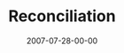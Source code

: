 ---
layout: message
category: message
series: "Fuel"
title: "Reconciliation"
date: 2007-07-28-00-00
message_id: 8
sc-permalink-url: "http://soundcloud.com/crdschurch/reconciliation-1"
audio: "http://s3.amazonaws.com/crossroads-media/messages/audio/Fuel_07_07-29-07_Mingo.mp3"
audio-duration: "56:17"
tag: 
 - mamelodi
 - south-africa
 - serving
 - africa
 - celebration
 - mingo
explicit: false
---